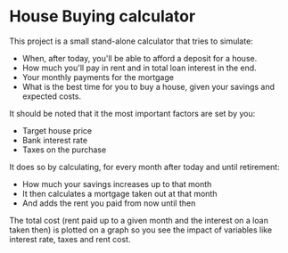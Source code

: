 # House Buying calculator

This project is a small stand-alone calculator that tries to simulate:
- When, after today, you'll be able to afford a deposit for a house.
- How much you'll pay in rent and in total loan interest in the end.
- Your monthly payments for the mortgage
- What is the best time for you to buy a house, given your savings and expected costs.

It should be noted that it the most important factors are set by you:
- Target house price
- Bank interest rate
- Taxes on the purchase

It does so by calculating, for every month after today and until retirement:
- How much your savings increases up to that month
- It then calculates a mortgage taken out at that month
- And adds the rent you paid from now until then

The total cost (rent paid up to a given month and the interest on a loan taken then) is plotted on a graph so you see
the impact of variables like interest rate, taxes and rent cost.